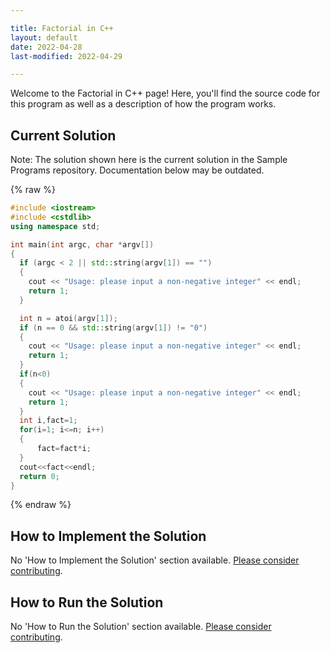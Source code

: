 ```yaml
---

title: Factorial in C++
layout: default
date: 2022-04-28
last-modified: 2022-04-29

---
```


Welcome to the Factorial in C++ page! Here, you'll find the source code for this program as well as a description of how the program works.

## Current Solution

Note: The solution shown here is the current solution in the Sample Programs repository. Documentation below may be outdated.

{% raw %}

```C++
#include <iostream>
#include <cstdlib>
using namespace std;

int main(int argc, char *argv[])
{
  if (argc < 2 || std::string(argv[1]) == "")
  {
    cout << "Usage: please input a non-negative integer" << endl;
    return 1;
  }

  int n = atoi(argv[1]);
  if (n == 0 && std::string(argv[1]) != "0")
  {
    cout << "Usage: please input a non-negative integer" << endl;
    return 1;
  }
  if(n<0)
  {
    cout << "Usage: please input a non-negative integer" << endl;
    return 1;
  }
  int i,fact=1;        
  for(i=1; i<=n; i++)
  {    
      fact=fact*i;    
  }    
  cout<<fact<<endl;  
  return 0;
}

```

{% endraw %}

## How to Implement the Solution

No 'How to Implement the Solution' section available. [Please consider contributing](https://github.com/TheRenegadeCoder/sample-programs-website).

## How to Run the Solution

No 'How to Run the Solution' section available. [Please consider contributing](https://github.com/TheRenegadeCoder/sample-programs-website).